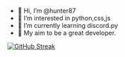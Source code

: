 - 👋 Hi, I’m @hunter87
- 👀 I’m interested in python,css,js
- 🌱 I’m currently learning discord.py
- 🎯 My aim to be a great developer.


[![GitHub Streak](https://github-readme-streak-stats.herokuapp.com/?user=hunter87ff&theme=highcontrast)](https://git.io/streak-stats)


